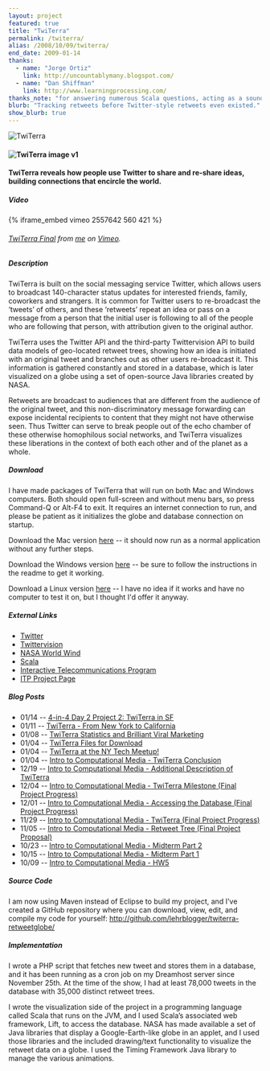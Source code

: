 ```yaml
---
layout: project
featured: true
title: "TwiTerra"
permalink: /twiterra/
alias: /2008/10/09/twiterra/
end_date: 2009-01-14
thanks:
  - name: "Jorge Ortiz"
    link: http://uncountablymany.blogspot.com/
  - name: "Dan Shiffman"
    link: http://www.learningprocessing.com/
thanks_note: "for answering numerous Scala questions, acting as a sounding board for implementation ideas, PHP troubleshooting, and support."
blurb: "Tracking retweets before Twitter-style retweets even existed."
show_blurb: true
---
```

![TwiTerra](/projects/twiterra/logo.png)
#### ![TwiTerra image v1](/projects/twiterra/icon.jpg)
#### TwiTerra reveals how people use Twitter to share and re-share ideas, building connections that encircle the world.

##### Video

{% iframe_embed vimeo 2557642 560 421 %}
###### [TwiTerra Final][1] from [me][2] on [Vimeo][3].

##### Description

TwiTerra is built on the social messaging service Twitter, which allows users to broadcast 140-character status updates for interested friends, family, coworkers and strangers. It is common for Twitter users to re-broadcast the ‘tweets’ of others, and these ‘retweets’ repeat an idea or pass on a message from a person that the initial user is following to all of the people who are following that person, with attribution given to the original author.

TwiTerra uses the Twitter API and the third-party Twittervision API to build data models of geo-located retweet trees, showing how an idea is initiated with an original tweet and branches out as other users re-broadcast it. This information is gathered constantly and stored in a database, which is later visualized on a globe using a set of open-source Java libraries created by NASA.

Retweets are broadcast to audiences that are different from the audience of the original tweet, and this non-discriminatory message forwarding can expose incidental recipients to content that they might not have otherwise seen. Thus Twitter can serve to break people out of the echo chamber of these otherwise homophilous social networks, and TwiTerra visualizes these liberations in the context of both each other and of the planet as a whole.

##### Download

I have made packages of TwiTerra that will run on both Mac and Windows computers. Both should open full-screen and without menu bars, so press Command-Q or Alt-F4 to exit. It requires an internet connection to run, and please be patient as it initializes the globe and database connection on startup. 

Download the Mac version [here][4] -- it should now run as a normal application without any further steps.

Download the Windows version [here][5] -- be sure to follow the instructions in the readme to get it working.

Download a Linux version [here][6] -- I have no idea if it works and have no computer to test it on, but I thought I'd offer it anyway. 

##### External Links

*   [Twitter][7]
*   [Twittervision][8]
*   [NASA World Wind][9]
*   [Scala][10]
*   [Interactive Telecommunications Program][11]
*   [ITP Project Page][12]

##### Blog Posts

*   01/14 -- [4-in-4 Day 2 Project 2: TwiTerra in SF][13]
*   01/11 -- [TwiTerra - From New York to California][14]
*   01/08 -- [TwiTerra Statistics and Brilliant Viral Marketing][15]
*   01/04 -- [TwiTerra Files for Download][16]
*   01/04 -- [TwiTerra at the NY Tech Meetup!][17]
*   01/04 -- [Intro to Computational Media - TwiTerra Conclusion][18]
*   12/19 -- [Intro to Computational Media - Additional Description of TwiTerra][19]
*   12/04 -- [Intro to Computational Media - TwiTerra Milestone (Final Project Progress)][20]
*   12/01 -- [Intro to Computational Media - Accessing the Database (Final Project Progress)][21]
*   11/29 -- [Intro to Computational Media - TwiTerra (Final Project Progress)][22]
*   11/05 -- [Intro to Computational Media - Retweet Tree (Final Project Proposal)][23]
*   10/23 -- [Intro to Computational Media - Midterm Part 2][24]
*   10/15 -- [Intro to Computational Media - Midterm Part 1][25]
*   10/09 -- [Intro to Computational Media - HW5][26]

##### Source Code

I am now using Maven instead of Eclipse to build my project, and I've created a GitHub repository where you can download, view, edit, and compile my code for yourself: <http://github.com/lehrblogger/twiterra-retweetglobe/>

##### Implementation

I wrote a PHP script that fetches new tweet and stores them in a database, and it has been running as a cron job on my Dreamhost server since November 25th. At the time of the show, I had at least 78,000 tweets in the database with 35,000 distinct retweet trees.

I wrote the visualization side of the project in a programming language called Scala that runs on the JVM, and I used Scala’s associated web framework, Lift, to access the database. NASA has made available a set of Java libraries that display a Google-Earth-like globe in an applet, and I used those libraries and the included drawing/text functionality to visualize the retweet data on a globe. I used the Timing Framework Java library to manage the various animations.

 [1]: http://vimeo.com/2557642
 [2]: http://vimeo.com/user574059
 [3]: http://vimeo.com
 [4]: /projects/twiterra/TwiTerra_Mac.zip
 [5]: /projects/twiterra/TwiTerra_Windows.zip
 [6]: /projects/twiterra/TwiTerra_Linux.zip
 [7]: http://twitter.com
 [8]: http://twittervision.com/
 [9]: http://worldwind.arc.nasa.gov/
 [10]: http://www.scala-lang.org/
 [11]: https://itp.nyu.edu/
 [12]: http://itp.nyu.edu/shows/winter2008/twiterra/
 [13]: /2009/01/14/4-in-4-day-2-project-2-twiterra-in-sf/
 [14]: /2009/01/11/twiterra-from-new-york-to-california/
 [15]: /2009/01/08/twiterra-statistics-and-brilliant-viral-marketing/
 [16]: /2009/01/06/twiterra-files-for-download/
 [17]: /2009/01/04/twiterra-at-the-ny-tech-meetup/
 [18]: /2009/01/04/intro-to-computational-media-twiterra-conclusion/
 [19]: /2008/12/19/intro-to-computational-media-additional-description-of-twiterra/
 [20]: /2008/12/04/intro-to-computational-media-twiterra-milestone-final-project-progress/
 [21]: /2008/12/01/intro-to-computational-media-accessing-the-database-final-project-progress/
 [22]: /2008/11/29/intro-to-computational-media-twiterra-final-project-progress/
 [23]: /2008/11/05/intro-to-computational-media-retweet-tree-final-project-proposal/
 [24]: /2008/10/23/intro-to-computational-media-midterm-part-2/
 [25]: /2008/10/15/intro-to-computational-media-midterm-part-1/
 [26]: /2008/10/09/intro-to-computational-media-hw5-2/
